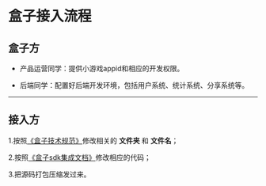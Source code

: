 # 盒子接入流程

## 盒子方

* 产品运营同学：提供小游戏appid和相应的开发权限。

* 后端同学：配置好后端开发环境，包括用户系统、统计系统、分享系统等。

------------

## 接入方

1.按照[《盒子技术规范》](https://laixiao.github.io/gamebox/doc/gamebox-doc "《技术规范》")修改相关的 **文件夹** 和 **文件名**；

2.按照[《盒子sdk集成文档》](https://laixiao.github.io/gamebox/doc/sdk-doc "《技术规范》")修改相应的代码；

3.把源码打包压缩发过来。
